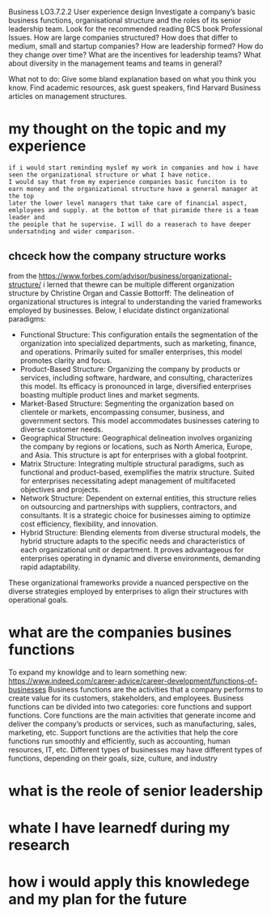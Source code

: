 Business
LO3.7.2.2
User experience design
Investigate a company’s basic business functions, organisational structure and the roles of its senior leadership team.
Look for the recommended reading BCS book Professional Issues.  How are large companies structured?  How does that differ to medium, small and startup companies?  How are leadership formed?  How do they change over time?  What are the incentives for leadership teams?  What about diversity in the management teams and teams in general?

What not to do: Give some bland explanation based on what you think you know.  Find academic resources, ask guest speakers, find Harvard Business articles on management structures.


# my thought on the topic and my experience
    if i would start reminding myslef my work in companies and how i have seen the organizational structure or what I have notice.
    I would say that from my experience companies basic funciton is to earn money and the organizational structure have a general manager at the top
    later the lower level managers that take care of financial aspect, emlployees and supply. at the bottom of that piramide there is a team leader and 
    the peoiple that he supervise. I will do a reaserach to have deeper undersatnding and wider comparison. 
## chceck how the company structure works
from the https://www.forbes.com/advisor/business/organizational-structure/ i lerned that thewre can be multiple different organization structure
by Christine Organ and Cassie Bottorff:
The delineation of organizational structures is integral to understanding the varied frameworks employed by businesses. Below, I elucidate distinct organizational paradigms:

* Functional Structure:
This configuration entails the segmentation of the organization into specialized departments, such as marketing, finance, and operations. Primarily suited for smaller enterprises, this model promotes clarity and focus.
* Product-Based Structure:
Organizing the company by products or services, including software, hardware, and consulting, characterizes this model. Its efficacy is pronounced in large, diversified enterprises boasting multiple product lines and market segments.
* Market-Based Structure:
Segmenting the organization based on clientele or markets, encompassing consumer, business, and government sectors. This model accommodates businesses catering to diverse customer needs.
* Geographical Structure:
Geographical delineation involves organizing the company by regions or locations, such as North America, Europe, and Asia. This structure is apt for enterprises with a global footprint.
* Matrix Structure:
Integrating multiple structural paradigms, such as functional and product-based, exemplifies the matrix structure. Suited for enterprises necessitating adept management of multifaceted objectives and projects.
* Network Structure:
Dependent on external entities, this structure relies on outsourcing and partnerships with suppliers, contractors, and consultants. It is a strategic choice for businesses aiming to optimize cost efficiency, flexibility, and innovation.
* Hybrid Structure:
Blending elements from diverse structural models, the hybrid structure adapts to the specific needs and characteristics of each organizational unit or department. It proves advantageous for enterprises operating in dynamic and diverse environments, demanding rapid adaptability.

These organizational frameworks provide a nuanced perspective on the diverse strategies employed by enterprises to align their structures with operational goals. 

# what are the companies busines functions
To expand my knowldge and to learn something new: https://www.indeed.com/career-advice/career-development/functions-of-businesses
Business functions are the activities that a company performs to create value for its customers, stakeholders, and employees. Business functions can be divided into two categories: core functions and support functions. Core functions are the main activities that generate income and deliver the company’s products or services, such as manufacturing, sales, marketing, etc. Support functions are the activities that help the core functions run smoothly and efficiently, such as accounting, human resources, IT, etc. Different types of businesses may have different types of functions, depending on their goals, size, culture, and industry
# what is the reole of senior leadership

# whate I have learnedf during my research

# how i would apply this knowledege and my plan for the future